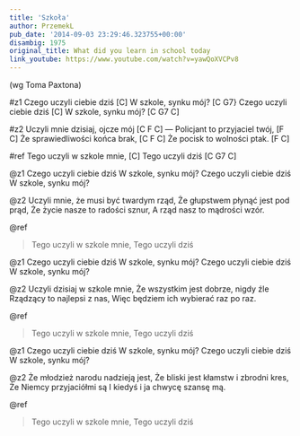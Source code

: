```yaml
---
title: 'Szkoła'
author: PrzemekL
pub_date: '2014-09-03 23:29:46.323755+00:00'
disambig: 1975
original_title: What did you learn in school today
link_youtube: https://www.youtube.com/watch?v=yawQoXVCPv8
---
```


(wg Toma Paxtona)

#z1
Czego uczyli ciebie dziś [C]
W szkole, synku mój? [C G7}
Czego uczyli ciebie dziś [C]
W szkole, synku mój? [C G7 C]

#z2
Uczyli mnie dzisiaj, ojcze mój [C F C]
— Policjant to przyjaciel twój, [F C]
Że sprawiedliwości końca brak, [C F C]
Że pocisk to wolności ptak. [F C]

#ref
Tego uczyli w szkole mnie, [C]
Tego uczyli dziś [C G7 C]

@z1
Czego uczyli ciebie dziś
W szkole, synku mój?
Czego uczyli ciebie dziś
W szkole, synku mój?

@z2
Uczyli mnie, że musi być twardym rząd,
Że głupstwem płynąć jest pod prąd,
Że życie nasze to radości sznur,
A rząd nasz to mądrości wzór.

@ref
>Tego uczyli w szkole mnie,
>Tego uczyli dziś

@z1
Czego uczyli ciebie dziś
W szkole, synku mój?
Czego uczyli ciebie dziś
W szkole, synku mój?

@z2
Uczyli dzisiaj w szkole mnie,
Że wszystkim jest dobrze, nigdy źle
Rządzący to najlepsi z nas,
Więc będziem ich wybierać raz po raz.

@ref
>Tego uczyli w szkole mnie,
>Tego uczyli dziś

@z1
Czego uczyli ciebie dziś
W szkole, synku mój?
Czego uczyli ciebie dziś
W szkole, synku mój?

@z2
Że młodzież narodu nadzieją jest,
Że bliski jest kłamstw i zbrodni kres,
Że Niemcy przyjaciółmi są
I kiedyś i ja chwycę szansę mą.

@ref
>Tego uczyli w szkole mnie,
>Tego uczyli dziś